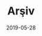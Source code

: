 ---
title: "Arşiv"
date: 2019-05-28
layout: "archives"
slug: "archives"
menu:
    main:
        weight: -70
        pre: archives
---